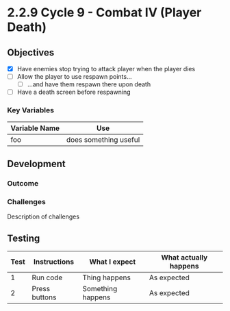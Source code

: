 # 2.2.9 Cycle 9 - Combat IV        (Player Death)

## Objectives

* [x] Have enemies stop trying to attack player when the player dies
* [ ] Allow the player to use respawn points...
  * [ ] ...and have them respawn there upon death
* [ ] Have a death screen before respawning

### Key Variables

| Variable Name | Use                   |
| ------------- | --------------------- |
| foo           | does something useful |

## Development

### Outcome

### Challenges

Description of challenges

## Testing

| Test | Instructions  | What I expect     | What actually happens |
| ---- | ------------- | ----------------- | --------------------- |
| 1    | Run code      | Thing happens     | As expected           |
| 2    | Press buttons | Something happens | As expected           |
